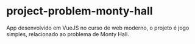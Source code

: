# project-problem-monty-hall
App desenvolvido em VueJS no curso de web moderno, o projeto é jogo simples, relacionado ao problema de Monty Hall.
